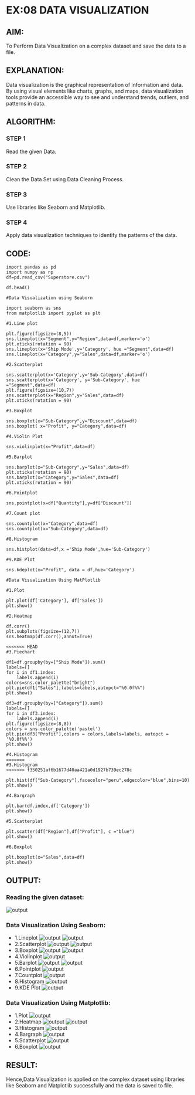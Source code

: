 # EX:08 DATA VISUALIZATION

## AIM:
To Perform Data Visualization on a complex dataset and save the data to a file. 

## EXPLANATION:
Data visualization is the graphical representation of information and data. By using visual elements like charts, graphs, and maps, data visualization tools provide an accessible way to see and understand trends, outliers, and patterns in data.

## ALGORITHM:
### STEP 1
Read the given Data.
### STEP 2
Clean the Data Set using Data Cleaning Process.
### STEP 3
Use libraries like Seaborn and Matplotlib.
### STEP 4
Apply data visualization techniques to identify the patterns of the data.


## CODE:
```
import pandas as pd
import numpy as np
df=pd.read_csv("Superstore.csv")

df.head()

#Data Visualization using Seaborn

import seaborn as sns
from matplotlib import pyplot as plt

#1.Line plot

plt.figure(figsize=(8,5))
sns.lineplot(x="Segment",y="Region",data=df,marker='o')
plt.xticks(rotation = 90)
sns.lineplot(x='Ship Mode',y='Category', hue ="Segment",data=df)
sns.lineplot(x="Category",y="Sales",data=df,marker='o')

#2.Scatterplot

sns.scatterplot(x='Category',y='Sub-Category',data=df)
sns.scatterplot(x='Category', y='Sub-Category', hue ="Segment",data=df)
plt.figure(figsize=(10,7))
sns.scatterplot(x="Region",y="Sales",data=df)
plt.xticks(rotation = 90)

#3.Boxplot

sns.boxplot(x="Sub-Category",y="Discount",data=df)
sns.boxplot( x="Profit", y="Category",data=df)

#4.Violin Plot

sns.violinplot(x="Profit",data=df)

#5.Barplot

sns.barplot(x="Sub-Category",y="Sales",data=df)
plt.xticks(rotation = 90)
sns.barplot(x="Category",y="Sales",data=df)
plt.xticks(rotation = 90)

#6.Pointplot

sns.pointplot(x=df["Quantity"],y=df["Discount"])

#7.Count plot

sns.countplot(x="Category",data=df)
sns.countplot(x="Sub-Category",data=df)

#8.Histogram

sns.histplot(data=df,x ='Ship Mode',hue='Sub-Category')

#9.KDE Plot

sns.kdeplot(x="Profit", data = df,hue='Category')

#Data Visualization Using MatPlotlib

#1.Plot

plt.plot(df['Category'], df['Sales'])
plt.show()

#2.Heatmap

df.corr()
plt.subplots(figsize=(12,7))
sns.heatmap(df.corr(),annot=True)

<<<<<<< HEAD
#3.Piechart

df1=df.groupby(by=["Ship Mode"]).sum()
labels=[]
for i in df1.index:
    labels.append(i)
colors=sns.color_palette("bright")
plt.pie(df1["Sales"],labels=labels,autopct="%0.0f%%")
plt.show()

df3=df.groupby(by=["Category"]).sum()
labels=[]
for i in df3.index:
    labels.append(i) 
plt.figure(figsize=(8,8))
colors = sns.color_palette('pastel')
plt.pie(df3["Profit"],colors = colors,labels=labels, autopct = '%0.0f%%')
plt.show()

#4.Histogram
=======
#3.Histogram
>>>>>>> f350251af6b1677d40aa421a0d1927b739ec278c

plt.hist(df["Sub-Category"],facecolor="peru",edgecolor="blue",bins=10)
plt.show()

#4.Bargraph

plt.bar(df.index,df['Category'])
plt.show()

#5.Scatterplot

plt.scatter(df["Region"],df["Profit"], c ="blue")
plt.show()              

#6.Boxplot

plt.boxplot(x="Sales",data=df)
plt.show()
```
## OUTPUT:
### Reading the given dataset:
![output](./pic1.png)
### Data Visualization Using Seaborn:
* 1.Lineplot
![output](./pic2.png)
![output](./pic3.png)
* 2.Scatterplot
![output](./pic4.png)
![output](./pic5.png)
* 3.Boxplot
![output](./pic6.png)
![output](./pic7.png)
* 4.Violinplot
![output](./pic8.png)
* 5.Barplot
![output](./pic9.png)
![output](./pic10.png)
* 6.Pointplot
![output](./pic11.png)
* 7.Countplot
![output](./pic12.png)
* 8.Histogram
![output](./pic13.png)
* 9.KDE Plot
![output](./pic14.png)
### Data Visualization Using Matplotlib:
* 1.Plot
![output](./pic15.png)
* 2.Heatmap
![output](./pic16.png)
![output](./pic17.png)
* 3.Histogram
![output](./pic20.png)
* 4.Bargraph
![output](./pic21.png)
* 5.Scatterplot
![output](./pic22.png)
* 6.Boxplot
![output](./pic23.png)

## RESULT:
Hence,Data Visualization is applied on the complex dataset using libraries like Seaborn and Matplotlib successfully and the data is saved to file.
